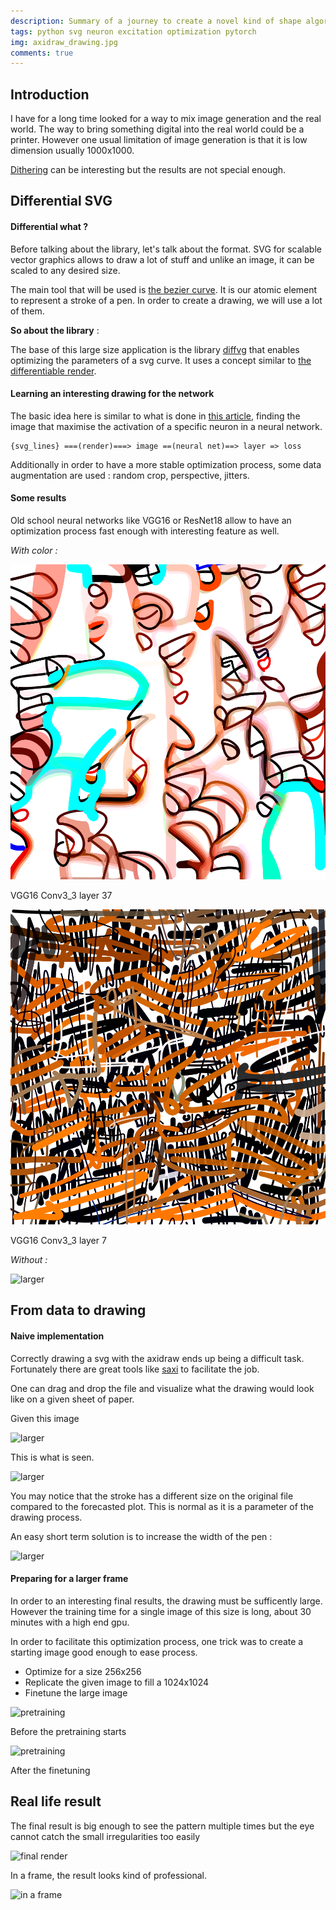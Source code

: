 ```yaml
---
description: Summary of a journey to create a novel kind of shape algorithm
tags: python svg neuron excitation optimization pytorch
img: axidraw_drawing.jpg
comments: true
---
```


## Introduction

I have for a long time looked for a way to mix image generation and the real world.
The way to bring something digital into the real world could be a printer. However one usual limitation of image generation is that it is low dimension usually 1000x1000. 

[Dithering](https://en.wikipedia.org/wiki/Dither) can be interesting but the results are not special enough.


## Differential SVG

#### Differential what ?

Before talking about the library, let's talk about the format. SVG for scalable vector graphics allows to draw a lot of stuff and unlike an image, it can be scaled to any desired size.

The main tool that will be used is [the bezier curve](https://en.wikipedia.org/wiki/Bézier_curve). It is our atomic element to represent a stroke of a pen. In order to create a drawing, we will use a lot of them.


__So about the library__ : 

The base of this large size application is the library [diffvg](https://github.com/BachiLi/diffvg) that enables optimizing the parameters of a svg curve.
It uses a concept similar to [the differentiable render](https://www.youtube.com/watch?v=tGJ4tEwhgo8).


#### Learning an interesting drawing for the network

The basic idea here is similar to what is done in [this article](https://distill.pub/2018/differentiable-parameterizations/), finding the image that maximise the activation of a specific neuron in a neural network.


```
{svg_lines} ===(render)===> image ==(neural net)==> layer => loss
```

Additionally in order to have a more stable optimization process, some data augmentation are used : random crop, perspective, jitters.


#### Some results

Old school neural networks like VGG16 or ResNet18 allow to have an optimization process fast enough with interesting feature as well.


*With color :*

![VGG Conv3_3](https://raw.githubusercontent.com/AdMoR/neural-styles/master/images/best_svg_color_neuron_exc/result_n_paths202_im_size500_n_steps2500_layer_nameVGGLayers.Conv3_3_layer_index37.svg)

VGG16 Conv3_3 layer 37


![VGG Conv3_3](https://raw.githubusercontent.com/AdMoR/neural-styles/master/images/best_svg_color_neuron_exc/result_n_paths202_im_size500_n_steps2500_layer_nameVGGLayers.Conv3_3_layer_index7.svg)

VGG16 Conv3_3 layer 7


*Without :*

![larger]({{site.baseurl}}/assets/img/saxi_original_drawing.png)



## From data to drawing

#### Naive implementation 

Correctly drawing a svg with the axidraw ends up being a difficult task. Fortunately there are great tools like [saxi](https://github.com/nornagon/saxi) to facilitate the job.

One can drag and drop the file and visualize what the drawing would look like on a given sheet of paper.


Given this image 

![larger]({{site.baseurl}}/assets/img/saxi_original_drawing.png)

This is what is seen.

![larger]({{site.baseurl}}/assets/img/saxi_naive_drawing.png)

You may notice that the stroke has a different size on the original file compared to the forecasted plot. This is normal as it is a parameter of the drawing process.


An easy short term solution is to increase the width of the pen :

![larger]({{site.baseurl}}/assets/img/saxi_larger_pen.png)



#### Preparing for a larger frame

In order to an interesting final results, the drawing must be sufficently large. However the training time for a single image of this size is long, about 30 minutes with a high end gpu.

In order to facilitate this optimization process, one trick was to create a starting image good enough to ease process.
- Optimize for a size 256x256
- Replicate the given image to fill a 1024x1024 
- Finetune the large image

![pretraining]({{site.baseurl}}/assets/img/pretraining_small.png)

Before the pretraining starts


![pretraining]({{site.baseurl}}/assets/img/after_finetuning.png)

After the finetuning


## Real life result

The final result is big enough to see the pattern multiple times but the eye cannot catch the small irregularities too easily

![final render]({{site.baseurl}}/assets/img/final_render_neural_style_axi.jpg)


In a frame, the result looks kind of professional.


![in a frame]({{site.baseurl}}/assets/img/render_in_a_frame.jpg)
